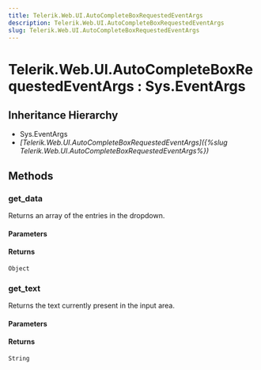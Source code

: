 ```yaml
---
title: Telerik.Web.UI.AutoCompleteBoxRequestedEventArgs
description: Telerik.Web.UI.AutoCompleteBoxRequestedEventArgs
slug: Telerik.Web.UI.AutoCompleteBoxRequestedEventArgs
---
```


# Telerik.Web.UI.AutoCompleteBoxRequestedEventArgs : Sys.EventArgs

## Inheritance Hierarchy

* Sys.EventArgs
* *[Telerik.Web.UI.AutoCompleteBoxRequestedEventArgs]({%slug Telerik.Web.UI.AutoCompleteBoxRequestedEventArgs%})*


## Methods

### get_data

Returns an array of the entries in the dropdown.

#### Parameters

#### Returns

`Object`

### get_text

Returns the text currently present in the input area.

#### Parameters

#### Returns

`String`


